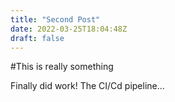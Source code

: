 ```yaml
---
title: "Second Post"
date: 2022-03-25T18:04:48Z
draft: false
---
```


#This is really something

Finally did work!
The CI/Cd pipeline...

